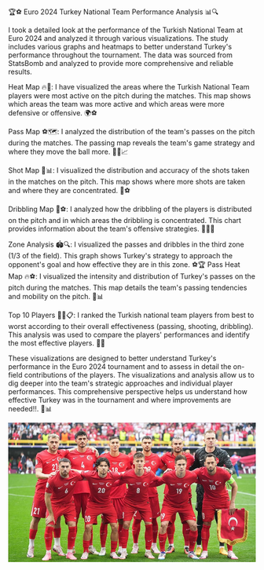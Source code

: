 🏆⚽ Euro 2024 Turkey National Team Performance Analysis 📊🔍

I took a detailed look at the performance of the Turkish National Team at Euro 2024 and analyzed it through various visualizations. The study includes various graphs and heatmaps to better understand Turkey's performance throughout the tournament. The data was sourced from StatsBomb and analyzed to provide more comprehensive and reliable results.

Heat Map 🔥📍: I have visualized the areas where the Turkish National Team players were most active on the pitch during the matches. This map shows which areas the team was more active and which areas were more defensive or offensive. 🌍⚽

Pass Map ⚽🗺️: I analyzed the distribution of the team's passes on the pitch during the matches. The passing map reveals the team's game strategy and where they move the ball more. 🏃‍♂️📈

Shot Map 🎯📊: I visualized the distribution and accuracy of the shots taken in the matches on the pitch. This map shows where more shots are taken and where they are concentrated. 🔄⚽

Dribbling Map 🚀⚽: I analyzed how the dribbling of the players is distributed on the pitch and in which areas the dribbling is concentrated. This chart provides information about the team's offensive strategies. 🏃‍♀️💨

Zone Analysis 🏟️🔍: I visualized the passes and dribbles in the third zone (1/3 of the field). This graph shows Turkey's strategy to approach the opponent's goal and how effective they are in this zone. ⚽🏆
Pass Heat Map 🔥⚽: I visualized the intensity and distribution of Turkey's passes on the pitch during the matches. This map details the team's passing tendencies and mobility on the pitch. 📍📊

Top 10 Players 🥇🥇📋: I ranked the Turkish national team players from best to worst according to their overall effectiveness (passing, shooting, dribbling). This analysis was used to compare the players' performances and identify the most effective players. 🌟🏅

These visualizations are designed to better understand Turkey's performance in the Euro 2024 tournament and to assess in detail the on-field contributions of the players. The visualizations and analysis allow us to dig deeper into the team's strategic approaches and individual player performances. This comprehensive perspective helps us understand how effective Turkey was in the tournament and where improvements are needed!!. 🚀📊

![](trmil.jpg)
